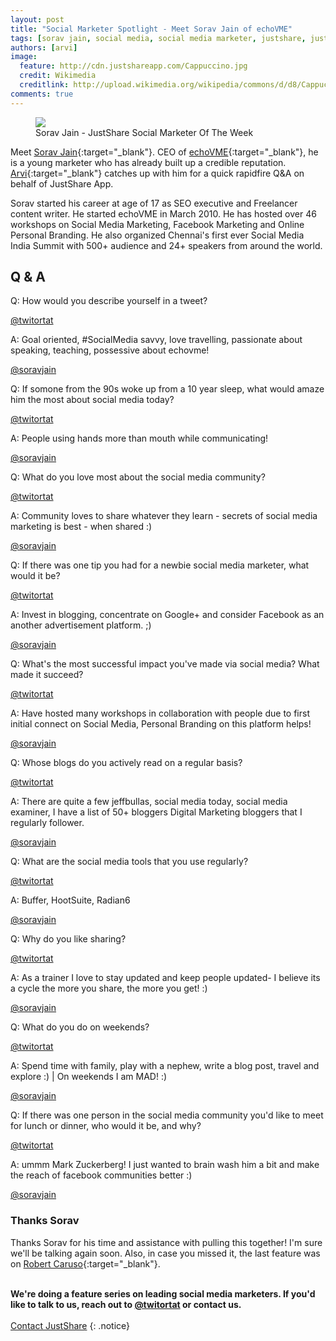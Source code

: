 ```yaml
---
layout: post
title: "Social Marketer Spotlight - Meet Sorav Jain of echoVME"
tags: [sorav jain, social media, social media marketer, justshare, justshareapp, feature, lean startup, customer interview, top, indian, best, social, media, marketing, tools, buffer, hootsuite]
authors: [arvi]
image:
  feature: http://cdn.justshareapp.com/Cappuccino.jpg
  credit: Wikimedia
  creditlink: http://upload.wikimedia.org/wikipedia/commons/d/d8/Cappuccino_in_Tokio.jpg
comments: true
---
```


<figure>
  <a href="http://cdn.justshareapp.com/sorav-jain.png"><img src="http://cdn.justshareapp.com/sorav-jain.png"></a>
  <figcaption>Sorav Jain - JustShare Social Marketer Of The Week</figcaption>
</figure>

Meet [Sorav Jain](http://twitter.com/soravjain){:target="_blank"}. CEO of [echoVME](http://www.echoVME.com){:target="_blank"}, he is a young marketer who has already built up a credible reputation. [Arvi](http://twitter.com/twitortat){:target="_blank"} catches up with him for a quick rapidfire Q&A on behalf of JustShare App.

Sorav started his career at age of 17 as SEO executive and Freelancer content writer. He started echoVME in March 2010. He has hosted over 46 workshops on Social Media Marketing, Facebook Marketing and Online Personal Branding. He also organized Chennai's first ever Social Media India Summit with 500+ audience and 24+ speakers from around the world.

## Q & A

<p class="bubq">Q: How would you describe yourself in a tweet?</p>
<p><a href="http://twitter.com/twitortat" target="_blank">@twitortat</a></p>

<p class="buba">A: Goal oriented, #SocialMedia savvy, love travelling, passionate about speaking, teaching, possessive about echovme!</p>
<p><a href="http://twitter.com/soravjain" target="_blank">@soravjain</a></p>


<p class="bubq">Q: If somone from the 90s woke up from a 10 year sleep, what would amaze him the most about social media today?</p>
<p><a href="http://twitter.com/twitortat" target="_blank">@twitortat</a></p>

<p class="buba">A: People using hands more than mouth while communicating! </p>
<p><a href="http://twitter.com/soravjain" target="_blank">@soravjain</a></p>


<p class="bubq">Q: What do you love most about the social media community?</p>
<p><a href="http://twitter.com/twitortat" target="_blank">@twitortat</a></p>

<p class="buba">A: Community loves to share whatever they learn - secrets of social media marketing is best - when shared :)</p>
<p><a href="http://twitter.com/soravjain" target="_blank">@soravjain</a></p>

<p class="bubq">Q: If there was one tip you had for a newbie social media marketer, what would it be?
</p>
<p><a href="http://twitter.com/twitortat" target="_blank">@twitortat</a></p>

<p class="buba">A: Invest in blogging, concentrate on Google+ and consider Facebook as an another advertisement platform. ;)
</p>
<p><a href="http://twitter.com/soravjain" target="_blank">@soravjain</a></p>

<p class="bubq">Q: What's the most successful impact you've made via social media? What made it succeed?
</p>
<p><a href="http://twitter.com/twitortat" target="_blank">@twitortat</a></p>

<p class="buba">A: Have hosted many workshops in collaboration with people due to first initial connect on Social Media, Personal Branding on this platform helps!
</p>
<p><a href="http://twitter.com/soravjain" target="_blank">@soravjain</a></p>

<p class="bubq">Q: Whose blogs do you actively read on a regular basis?
</p>
<p><a href="http://twitter.com/twitortat" target="_blank">@twitortat</a></p>

<p class="buba">A: There are quite a few jeffbullas, social media today, social media examiner, I have a list of 50+ bloggers Digital Marketing bloggers that I regularly follower.
</p>
<p><a href="http://twitter.com/soravjain" target="_blank">@soravjain</a></p>

<p class="bubq">Q: What are the social media tools that you use regularly?
</p>
<p><a href="http://twitter.com/twitortat" target="_blank">@twitortat</a></p>

<p class="buba">A: Buffer, HootSuite, Radian6
</p>
<p><a href="http://twitter.com/soravjain" target="_blank">@soravjain</a></p>


<p class="bubq">Q:  Why do you like sharing?
</p>
<p><a href="http://twitter.com/twitortat" target="_blank">@twitortat</a></p>

<p class="buba">A: As a trainer I love to stay updated and keep people updated- I believe its a cycle the more you share, the more you get! :)
</p>
<p><a href="http://twitter.com/soravjain" target="_blank">@soravjain</a></p>


<p class="bubq">Q: What do you do on weekends?
</p>
<p><a href="http://twitter.com/twitortat" target="_blank">@twitortat</a></p>

<p class="buba">A: Spend time with family, play with a nephew, write a blog post, travel and explore :) | On weekends I am MAD! :)
</p>
<p><a href="http://twitter.com/soravjain" target="_blank">@soravjain</a></p>


<p class="bubq">Q: If there was one person in the social media community you'd like to meet for lunch or dinner, who would it be, and why?
</p>
<p><a href="http://twitter.com/twitortat" target="_blank">@twitortat</a></p>

<p class="buba">A: ummm Mark Zuckerberg! I just wanted to brain wash him a bit and make the reach of facebook communities better :)
</p>
<p><a href="http://twitter.com/soravjain" target="_blank">@soravjain</a></p>

### Thanks Sorav

Thanks Sorav for his time and assistance with pulling this together! I'm sure we'll be talking again soon. Also, in case you missed it, the last feature was on [Robert Caruso](http://blog.justshareapp.com/meet-robert-caruso-of-bundlepost/){:target="_blank"}.


**<br>We're doing a feature series on leading social media marketers. If you'd like to talk to us, reach out to [@twitortat](https://twitter.com/twitortat) or contact us.** <br><br> <a class="btn btn-success" href="mailto:hello@justshareapp.com">Contact JustShare</a>
{: .notice}
